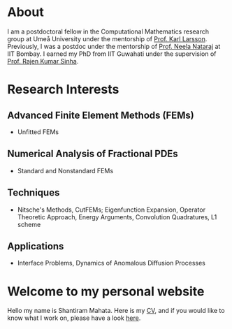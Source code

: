  About 
 ==========
I am a postdoctoral fellow in the Computational Mathematics research group at Umeå University under the mentorship of [Prof. Karl Larsson](https://www.umu.se/personal/karl-larsson/?flik=publikationer). Previously, I was a postdoc under the mentorship of [Prof. Neela Nataraj](https://www.math.iitb.ac.in/~neela/) at IIT Bombay. I earned my PhD from IIT Guwahati under the supervision of [Prof. Rajen Kumar Sinha](https://www.iitg.ac.in/rajen/). 


 Research Interests
 =====================

  Advanced Finite Element Methods (FEMs)
  -------------------------------------
  * Unfitted FEMs

  Numerical Analysis of Fractional PDEs
  -------------------------------------
 * Standard and Nonstandard FEMs

 Techniques
 ----------
 * Nitsche's Methods, CutFEMs; Eigenfunction Expansion, Operator Theoretic Approach, Energy Arguments, Convolution Quadratures, L1 scheme

 Applications
 ------------
 * Interface Problems, Dynamics of Anomalous Diffusion Processes 





# Welcome to my personal website

Hello my name is Shantiram Mahata. Here is my [CV](cv.md), and if you would like to know what I work on, please have a look [here](research.md).
